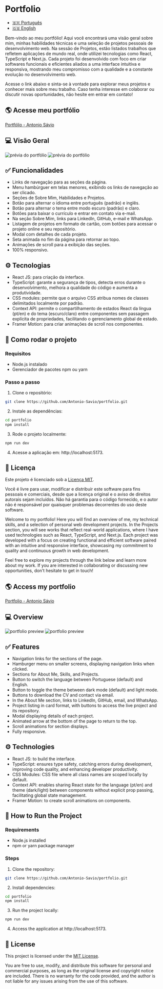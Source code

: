 # Portfolio

<ul>
  <li><a href="#pt">🇧🇷 Português</a></li>
  <li><a href="#eng">🇬🇧 English</a></li>
</ul>

<section id="pt">
  <p>Bem-vindo ao meu portfólio! Aqui você encontrará uma visão geral sobre mim, minhas habilidades técnicas e uma seleção de projetos pessoais de desenvolvimento web. Na sessão de Projetos, estão listados trabalhos que refletem aplicações de mundo real, onde utilizei tecnologias como React, TypeScript e Next.js. Cada projeto foi desenvolvido com foco em criar softwares funcionais e eficientes aliados a uma interface intuitiva e responsiva, mostrando meu compromisso com a qualidade e a constante evolução no desenvolvimento web.</p>

  <p>Acesse o link abaixo e sinta-se à vontade para explorar meus projetos e conhecer mais sobre meu trabalho. Caso tenha interesse em colaborar ou discutir novas oportunidades, não hesite em entrar em contato!</p>

  ## 🌎 Acesse meu portfólio
  [Portfólio - Antonio Sávio](https://portfolio-antonio-savios-projects.vercel.app)

  ## 💻 Visão Geral
  <img src="src/assets//desktop_portfolio.png" alt="prévia do portfólio">
  <img src="src/assets/desktop_portfolio_2.png" alt="prévia do portfólio">

  ## ✅ Funcionalidades
  - Links de navegação para as seções da página.
  - Menu hambúrguer em telas menores, exibindo os links de navegação ao ser clicado.
  - Seções de Sobre Mim, Habilidades e Projetos.
  - Botão para alternar o idioma entre português (padrão) e inglês.
  - Botão para alternar o tema entre modo escuro (padrão) e claro.
  - Botões para baixar o currículo e entrar em contato via e-mail.
  - Na seção Sobre Mim, links para LinkedIn, GitHub, e-mail e WhatsApp.
  - Listagem de projetos em formato de cartão, com botões para acessar o projeto online e seu repositório.
  - Modal com detalhes de cada projeto.
  - Seta animada no fim da página para retornar ao topo.
  - Animações de scroll para a exibição das seções.
  - 100% responsivo.

  ## ⚙️ Tecnologias
  - React JS: para criação da interface.
  - TypeScript: garante a segurança de tipos, detecta erros durante o desenvolvimento, melhora a qualidade do código e aumenta a produtividade.
  - CSS modules: permite que o arquivo CSS atribua nomes de classes delimitados localmente por padrão.
  - Context API: permite o compartilhamento de estados React da língua (pt/en) e do tema (escuro/claro) entre componentes sem passagem explícita de propriedades, facilitando o gerenciamento global de estado.
  - Framer Motion: para criar animações de scroll nos componentes.

  ## 🚀 Como rodar o projeto
  ### Requisitos
  - Node.js instalado
  - Gerenciador de pacotes npm ou yarn

  ### Passo a passo
  1. Clone o repositório:

  ```bash
  git clone https://github.com/Antonio-Savio/portfolio.git
  ```
  2. Instale as dependências:

  ```bash
  cd portfolio
  npm install
  ```

  3. Rode o projeto localmente:

  ```bash
  npm run dev
  ```
  4. Acesse a aplicação em: http://localhost:5173.

  ## 📄 Licença
  Este projeto é licenciado sob a [Licença MIT](LICENSE).

  Você é livre para usar, modificar e distribuir este software para fins pessoais e comerciais, desde que a licença original e o aviso de direitos autorais sejam incluídos. Não há garantia para o código fornecido, e o autor não é responsável por quaisquer problemas decorrentes do uso deste software.
</section>

<section id="eng">
  <p>Welcome to my portfolio! Here you will find an overview of me, my technical skills, and a selection of personal web development projects. In the Projects section, you will see works that reflect real-world applications, where I have used technologies such as React, TypeScript, and Next.js. Each project was developed with a focus on creating functional and efficient software paired with an intuitive and responsive interface, showcasing my commitment to quality and continuous growth in web development.</p>
  
  <p>Feel free to explore my projects through the link below and learn more about my work. If you are interested in collaborating or discussing new opportunities, don't hesitate to get in touch!</p>

  ## 🌎 Access my portfolio
  [Portfolio - Antonio Sávio](https://portfolio-antonio-savios-projects.vercel.app)

  ## 💻 Overview
  <img src="src/assets//desktop_portfolio.png" alt="portfolio preview">
  <img src="src/assets/desktop_portfolio_2.png" alt="portfolio preview">

  ## ✅ Features
  - Navigation links for the sections of the page.
  - Hamburger menu on smaller screens, displaying navigation links when clicked.
  - Sections for About Me, Skills, and Projects.
  - Button to switch the language between Portuguese (default) and English.
  - Button to toggle the theme between dark mode (default) and light mode.
  - Buttons to download the CV and contact via email.
  - In the About Me section, links to LinkedIn, GitHub, email, and WhatsApp.
  - Project listing in card format, with buttons to access the live project and its repository.
  - Modal displaying details of each project.
  - Animated arrow at the bottom of the page to return to the top.
  - Scroll animations for section displays.
  - Fully responsive.

  ## ⚙️ Technologies
  - React JS: to build the interface.
  - TypeScript: ensures type safety, catching errors during development, improving code quality, and enhancing developer productivity.
  - CSS Modules: CSS file where all class names are scoped locally by default.
  - Context API: enables sharing React state for the language (pt/en) and theme (dark/light) between components without explicit prop passing, facilitating global state management.
  - Framer Motion: to create scroll animations on components.

  ## 🚀 How to Run the Project
  ### Requirements
  - Node.js installed
  - npm or yarn package manager

  ### Steps
  1. Clone the repository:

  ```bash
  git clone https://github.com/Antonio-Savio/portfolio.git
  ```
  2. Install dependencies:

  ```bash
  cd portfolio
  npm install
  ```

  3. Run the project locally:

  ```bash
  npm run dev
  ```
  4. Access the application at http://localhost:5173.

  ## 📄 License

  This project is licensed under the [MIT License](LICENSE).

  You are free to use, modify, and distribute this software for personal and commercial purposes, as long as the original license and copyright notice are included. There is no warranty for the code provided, and the author is not liable for any issues arising from the use of this software.
  
</section>